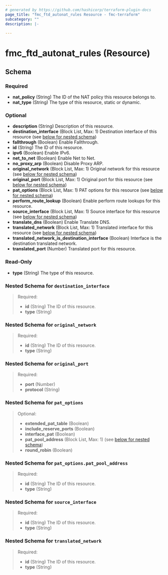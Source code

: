 ```yaml
---
# generated by https://github.com/hashicorp/terraform-plugin-docs
page_title: "fmc_ftd_autonat_rules Resource - fmc-terraform"
subcategory: ""
description: |-
  
---
```


# fmc_ftd_autonat_rules (Resource)





<!-- schema generated by tfplugindocs -->
## Schema

### Required

- **nat_policy** (String) The ID of the NAT policy this resource belongs to.
- **nat_type** (String) The type of this resource, static or dynamic.

### Optional

- **description** (String) Description of this resource.
- **destination_interface** (Block List, Max: 1) Destination interface of this resource (see [below for nested schema](#nestedblock--destination_interface))
- **fallthrough** (Boolean) Enable Fallthrough.
- **id** (String) The ID of this resource.
- **ipv6** (Boolean) Enable IPv6.
- **net_to_net** (Boolean) Enable Net to Net.
- **no_proxy_arp** (Boolean) Disable Proxy ARP.
- **original_network** (Block List, Max: 1) Original network for this resource (see [below for nested schema](#nestedblock--original_network))
- **original_port** (Block List, Max: 1) Original port for this resource (see [below for nested schema](#nestedblock--original_port))
- **pat_options** (Block List, Max: 1) PAT options for this resource  (see [below for nested schema](#nestedblock--pat_options))
- **perform_route_lookup** (Boolean) Enable perform route lookups for this resource.
- **source_interface** (Block List, Max: 1) Source interface for this resource (see [below for nested schema](#nestedblock--source_interface))
- **translate_dns** (Boolean) Enable Translate DNS.
- **translated_network** (Block List, Max: 1) Translated interface for this resource (see [below for nested schema](#nestedblock--translated_network))
- **translated_network_is_destination_interface** (Boolean) Interface is the destination translated network.
- **translated_port** (Number) Translated port for this resource.

### Read-Only

- **type** (String) The type of this resource.

<a id="nestedblock--destination_interface"></a>
### Nested Schema for `destination_interface`

>Required:
>
>- **id** (String) The ID of this resource.
>- **type** (String)


<a id="nestedblock--original_network"></a>
### Nested Schema for `original_network`

>Required:
>
>- **id** (String) The ID of this resource.
>- **type** (String)


<a id="nestedblock--original_port"></a>
### Nested Schema for `original_port`

>Required:
>
>- **port** (Number)
>- **protocol** (String)


<a id="nestedblock--pat_options"></a>
### Nested Schema for `pat_options`

>Optional:
>
>- **extended_pat_table** (Boolean)
>- **include_reserve_ports** (Boolean)
>- **interface_pat** (Boolean)
>- **pat_pool_address** (Block List, Max: 1) (see [below for nested schema](#nestedblock--pat_options--pat_pool_address))
>- **round_robin** (Boolean)

<a id="nestedblock--pat_options--pat_pool_address"></a>
### Nested Schema for `pat_options.pat_pool_address`

>Required:
>
>- **id** (String) The ID of this resource.
>- **type** (String)



<a id="nestedblock--source_interface"></a>
### Nested Schema for `source_interface`

>Required:
>
>- **id** (String) The ID of this resource.
>- **type** (String)


<a id="nestedblock--translated_network"></a>
### Nested Schema for `translated_network`

>Required:
>
>- **id** (String) The ID of this resource.
>- **type** (String)


